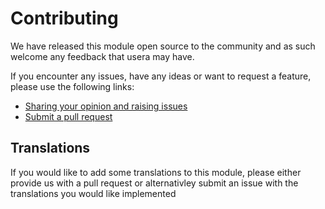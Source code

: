 # Contributing

We have released this module open source to the community and as such welcome
any feedback that usera may have.

If you encounter any issues, have any ideas or want to request a feature, please
use the following links:

 * [Sharing your opinion and raising issues](https://github.com/silvercommerce/abandoned-cart-notification/issues)
 * [Submit a pull request](https://github.com/silvercommerce/abandoned-cart-notification/pulls)

## Translations

If you would like to add some translations to this module, please either provide
us with a pull request or alternativley submit an issue with the translations you
would like implemented